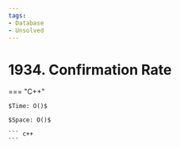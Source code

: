 ```yaml
---
tags:
- Database
- Unsolved
---
```



# 1934. Confirmation Rate

=== "C++"

    $Time: O()$

    $Space: O()$

    ``` c++
    ```